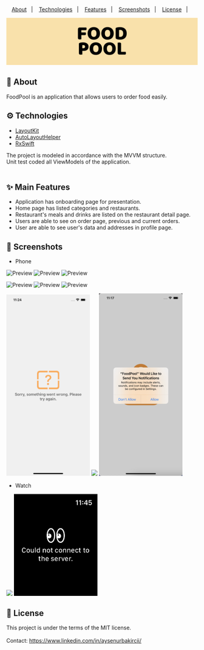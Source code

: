 <p align="center">
  <a href="#calling-about">About</a>&nbsp;&nbsp;&nbsp;|&nbsp;&nbsp;&nbsp;
  <a href="#gear-technologies">Technologies</a>&nbsp;&nbsp;&nbsp;|&nbsp;&nbsp;&nbsp;
  <a href="#sparkles-main-features">Features</a>&nbsp;&nbsp;&nbsp;|&nbsp;&nbsp;&nbsp;
  <a href="#camera_flash-screenshots">Screenshots</a>&nbsp;&nbsp;&nbsp;|&nbsp;&nbsp;&nbsp;
  <a href="#memo-license">License</a>&nbsp;&nbsp;&nbsp;|&nbsp;&nbsp;&nbsp
</p>

<div align="center">
  <img src="ReadmeImages/titleImage.png" alt="title" />
</div>

## :calling: About
FoodPool is an application that allows users to order food easily.

## :gear: Technologies

- [LayoutKit](https://github.com/aysenurbakirci/LayoutKit)
- [AutoLayoutHelper](https://github.com/aysenurbakirci/AutoLayoutHelper)
- [RxSwift](https://github.com/ReactiveX/RxSwift)

The project is modeled in accordance with the MVVM structure.<br/>
Unit test coded all ViewModels of the application.<br/>
<br/>

## :sparkles: Main Features

- Application has onboarding page for presentation.
- Home page has listed categories and restaurants.
- Restaurant's meals and drinks are listed on the restaurant detail page.
- Users are able to see on order page, previous and current orders.
- User are able to see user's data and addresses in profile page.

## :camera_flash: Screenshots

- Phone

![Preview](https://media.giphy.com/media/rpkQuhiqS5AM4vRgdx/giphy.gif) ![Preview](https://media.giphy.com/media/wsrgneVmj0M1ZuFJA9/giphy.gif)  ![Preview](https://media.giphy.com/media/MK35SVLDLw7woWuBA8/giphy.gif) 

![Preview](https://media.giphy.com/media/ySZUdG7QDvqVSB4X4Y/giphy.gif)  ![Preview](https://media.giphy.com/media/d4jp8zNEdzrA3GSbkU/giphy.gif)  ![Preview](https://media.giphy.com/media/7pNPpdYGYE6v8YTYMF/giphy.gif) 

<p float="left">
  <img src="ReadmeImages/iphoneError.png" width="220" />
  <img src="ReadmeImages/notification.png" width="220" /> 
  <img src="ReadmeImages/notificationPermission.png" width="220" />
</p>

- Watch

<p float="left">
  <img src="https://media.giphy.com/media/v4M5Jh1cP3sPqxcDfw/giphy.gif" width="220" />
  <img src="ReadmeImages/watchError.png" width="220" /> 
</p>

## :memo: License 
This project is under the terms of the MIT license.
<br/>
<br/>
Contact: https://www.linkedin.com/in/aysenurbakircii/

